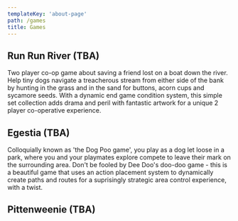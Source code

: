 ```yaml
---
templateKey: 'about-page'
path: /games
title: Games
---
```

## Run Run River (TBA)
Two player co-op game about saving a friend lost on a boat down the river. Help tiny dogs navigate a treacherous stream from either side of the bank by hunting in the grass and in the sand for buttons, acorn cups and sycamore seeds. With a dynamic end game condition system, this simple set collection adds drama and peril with fantastic artwork for a unique 2 player co-operative experience.

## Egestia (TBA)
Colloquially known as 'the Dog Poo game', you play as a dog let loose in a park, where you and your playmates explore compete to leave their mark on the surrounding area. Don't be fooled by Dee Doo's doo-doo game - this is a beautiful game that uses an action placement system to dynamically create paths and routes for a suprisingly strategic area control experience, with a twist.

## Pittenweenie (TBA)

